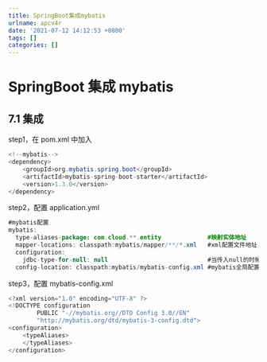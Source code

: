 ```yaml
---
title: SpringBoot集成mybatis
urlname: apcv4r
date: '2021-07-12 14:12:53 +0800'
tags: []
categories: []
---
```


# SpringBoot 集成 mybatis

## 7.1 集成

step1，在 pom.xml 中加入

```java
<!--mybatis-->
<dependency>
	<groupId>org.mybatis.spring.boot</groupId>
	<artifactId>mybatis-spring-boot-starter</artifactId>
	<version>1.3.0</version>
</dependency>
```

step2，配置 application.yml

```java
#mybatis配置
mybatis:
  type-aliases-package: com.cloud.**.entity				#映射实体地址
  mapper-locations: classpath:mybatis/mapper/**/*.xml	#xml配置文件地址
  configuration:
    jdbc-type-for-null: null							#当传入null的时候对应的jdbctype
  config-location: classpath:mybatis/mybatis-config.xml	#mybatis全局配置
```

step3，配置 mybatis-config.xml

```java
<?xml version="1.0" encoding="UTF-8" ?>
<!DOCTYPE configuration
        PUBLIC "-//mybatis.org//DTD Config 3.0//EN"
        "http://mybatis.org/dtd/mybatis-3-config.dtd">
<configuration>
    <typeAliases>
    </typeAliases>
</configuration>
```
